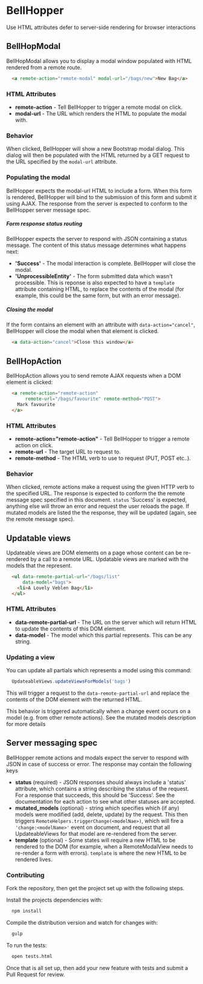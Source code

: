 # BellHopper

Use HTML attributes defer to server-side rendering for browser interactions

## BellHopModal
BellHopModal allows you to display a modal window populated with HTML rendered from a remote route.

```HTML
  <a remote-action="remote-modal" modal-url="/bags/new">New Bag</a>
```

### HTML Attributes

* **remote-action** - Tell BellHopper to trigger a remote modal on click.
* **modal-url** - The URL which renders the HTML to populate the modal with.

### Behavior
When clicked, BellHopper will show a new Bootstrap modal dialog. This dialog will then be populated with the HTML returned by a GET request to the URL specified by the `modal-url` attribute.

### Populating the modal
BellHopper expects the modal-url HTML to include a form. When this form is rendered, BellHopper will bind to the submission of this form and submit it using AJAX. The response from the server is expected to conform to the BellHopper server message spec.

##### Form response status routing
BellHopper expects the server to respond with JSON containing a status message. The content of this status message determines what happens next:

* **'Success'** - The modal interaction is complete. BellHopper will close the modal.
* **'UnprocessibleEntity'** - The form submitted data which wasn't processible. This is reponse is also expected to have a `template` attribute containing HTML, to replace the contents of the modal (for example, this could be the same form, but with an error message).

##### Closing the modal
If the form contains an element with an attribute with `data-action="cancel"`, BellHopper will close the modal when that element is clicked.

```HTML
  <a data-action="cancel">Close this window</a>
```

## BellHopAction
BellHopAction allows you to send remote AJAX requests when a DOM element is clicked:

```HTML
  <a remote-action="remote-action"
       remote-url="/bags/favourite" remote-method="POST">
    Mark favourite
  </a>
```

### HTML Attributes

* **remote-action="remote-action"** - Tell BellHopper to trigger a remote action on click.
* **remote-url** - The target URL to request to.
* **remote-method** - The HTML verb to use to request (PUT, POST etc..).

### Behavior
When clicked, remote actions make a request using the given HTTP verb to the specified URL. The response is expected to conform the the remote message spec specified in this document. `status` 'Success' is expected, anything else will throw an error and request the user reloads the page. If mutated models are listed the the response, they will be updated (again, see the remote message spec).

## Updatable views
Updateable views are DOM elements on a page whose content can be re-rendered by a call to a remote URL. Updatable views are marked with the models that the represent.

```HTML
  <ul data-remote-partial-url="/bags/list"
      data-model="bags">
    <li>A Lovely Veblen Bag</li>
  </ul>
```

### HTML Attributes

* **data-remote-partial-url** - The URL on the server which will return HTML to update the contents of this DOM element.
* **data-model** - The model which this partial represents. This can be any string.

### Updating a view
You can update all partials which represents a model using this command:

```Javascript
  UpdateableViews.updateViewsForModels('bags')
```

This will trigger a request to the `data-remote-partial-url` and replace the contents of the DOM element with the returned HTML.

This behavior is triggered automatically when a change event occurs on a model (e.g. from other remote actions). See the mutated models description for more details

## Server messaging spec
BellHopper remote actions and modals expect the server to respond with JSON in case of success or error. The response may contain the following keys

  * **status** (required) - JSON responses should always include a 'status' attribute, which contains a string describing the status of the request. For a response that succeeds, this should be 'Success'. See the documentation for each action to see what other statuses are accepted.
  * **mutated_models** (optional) - string which specifies which (if any) models were modified (add, delete, update) by the request. This then triggers `RemoteHelpers.triggerChange(<modelNae>)`, which will fire a `'change:<modelName>'` event on document, and request that all UpdateableViews for that model are re-rendered from the server.
  * **template** (optional) - Some states will require a new HTML to be rendered to the DOM (for example, when a RemoteModalView needs to re-render a form with errors). `template` is where the new HTML to be rendered lives.


### Contributing

Fork the repository, then get the project set up with the following steps. 

Install the projects dependencies with:

```bash
  npm install
```

Compile the distribution version and watch for changes with:

```bash
  gulp
```

To run the tests:

```bash
  open tests.html
```

Once that is all set up, then add your new feature with tests and submit a Pull Request for review.

